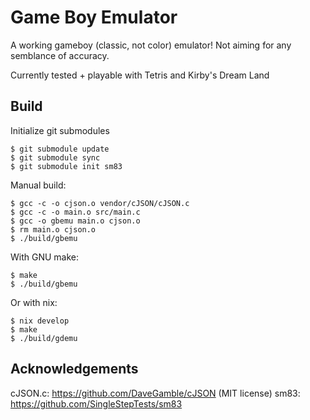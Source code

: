 # Game Boy Emulator
A working gameboy (classic, not color) emulator! Not aiming for any semblance of accuracy.

Currently tested + playable with Tetris and Kirby's Dream Land

## Build

Initialize git submodules

```console
$ git submodule update
$ git submodule sync
$ git submodule init sm83
```

Manual build:
```console
$ gcc -c -o cjson.o vendor/cJSON/cJSON.c
$ gcc -c -o main.o src/main.c
$ gcc -o gbemu main.o cjson.o
$ rm main.o cjson.o
$ ./build/gbemu
```

With GNU make:
```console
$ make
$ ./build/gbemu
```

Or with nix:
```console
$ nix develop
$ make
$ ./build/gdemu
```

## Acknowledgements

cJSON.c: https://github.com/DaveGamble/cJSON (MIT license)
sm83: https://github.com/SingleStepTests/sm83
